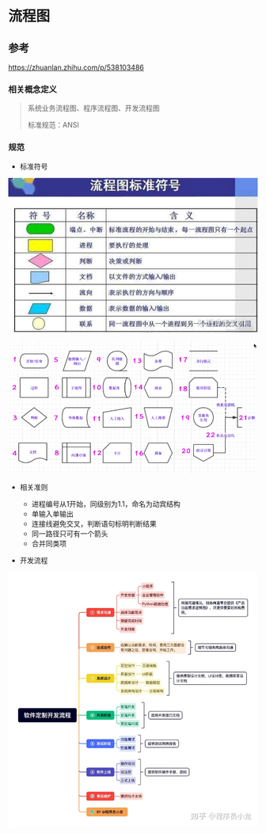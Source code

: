 # 流程图

## 参考

https://zhuanlan.zhihu.com/p/538103486

### 相关概念定义

> 系统业务流程图、程序流程图、开发流程图
>
> 标准规范：ANSI

### 规范

- 标准符号

![流程图标准符号](../../assets/4_流程图标准符号.png) 

![标准符号](../../assets/5_标准符号.png) 

- 相关准则
  - 进程编号从1开始，同级别为1.1，命名为动宾结构
  - 单输入单输出
  - 连接线避免交叉，判断语句标明判断结果
  - 同一路径只可有一个箭头
  - 合并同类项

- 开发流程

![软件开发流程](../../assets/6_软件开发流程.png) 
